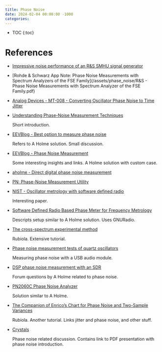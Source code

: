 ```yaml
---
title: Phase Noise
date: 2024-02-04 00:00:00 -1000
categories:
---
```


* TOC
{:toc}



# References

* [Impressive noise performance of an R&S SMHU signal generator](https://www.edaboard.com/threads/impressive-noise-performance-of-an-r-s-smhu-signal-generator.357978/)

* [Rohde & Schwarz App Note: Phase Noise Measurements with Spectrum Analyzers of the FSE Family](/assets/phase_noise/R&S - Phase Noise Measurements with Spectrum Analyzer of the FSE Family.pdf)

* [Analog Devices - MT-008 - Converting Oscillator Phase Noise to Time Jitter](https://www.analog.com/media/en/training-seminars/tutorials/MT-008.pdf)

* [Understanding Phase-Noise Measurement Techniques](https://www.mwrf.com/technologies/test-measurement/article/21268395/rohde-schwarz-understanding-phasenoise-measurement-techniques)
    
    Short introduction.

* [EEVBlog - Best option to measure phase noise](https://www.eevblog.com/forum/rf-microwave/best-option-to-measure-phase-noise/)

    Refers to A Holme solution. Small discussion.

* [EEVBlog - Phase Noise Measurement](https://www.eevblog.com/forum/metrology/phase-noise-measurement/)

    Some interesting insights and links. A Holme solution with custom case.

* [aholme - Direct digital phase noise measurement](http://www.aholme.co.uk/PhaseNoise/Main.htm)

* [PN: Phase-Noise Measurement Utility](http://www.ke5fx.com/gpib/pn.htm)

* [NIST - Oscillator metrology with software defined radio](https://arxiv.org/pdf/1605.03505.pdf)

    Interesting paper.

* [Software Defined Radio Based Phase Meter for Frequency Metrology](https://www.researchgate.net/publication/336825605_Software_Defined_Radio_Based_Phase_Meter_for_Frequency_Metrology)

    Descripts setup similar to A Holme solution. Uses GNURadio.

* [The cross-spectrum experimental method](https://arxiv.org/abs/1003.0113)

    Rubiola. Extensive tutorial.
    
* [Phase noise measurement tests of quartz oscillators](https://www.iw3ipd.microvise.it/xtal%20phase%20noise/xtal%20phase%20noise.htm)    

    Measuring phase noise with a USB audio module.

* [DSP phase noise measurement with an SDR](https://www.electronics-related.com/showthread/sci.electronics.design/605374-1.php)

    Forum questions by A Holme related to phase noise.

* [PN2060C Phase Noise Analyzer](https://qsl.net/bg6khc/pn2060c_phase_noise_analyzer.htm)

    Solution similar to A Holme.

* [The Companion of Enrico’s Chart for Phase Noise and Two-Sample Variances](https://arxiv.org/pdf/2201.07109.pdf)

    Rubiola. Another tutorial. Links jitter and phase noise, and other stuff.

* [Crystals](https://groups.io/g/qex/topic/crystals/78423407)

    Phase noise related discussion. Contains link to PDF presentation with phase noise introduction.



